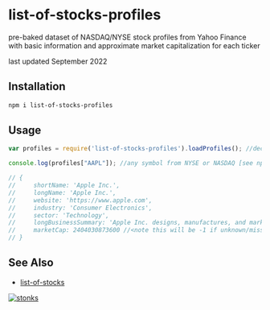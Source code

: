 # list-of-stocks-profiles

pre-baked dataset of NASDAQ/NYSE stock profiles from Yahoo Finance with basic information and approximate market capitalization for each ticker

last updated September 2022

## Installation

```sh
npm i list-of-stocks-profiles
```

## Usage 

```javascript
var profiles = require('list-of-stocks-profiles').loadProfiles(); //decompress dataset 

console.log(profiles["AAPL"]); //any symbol from NYSE or NASDAQ [see npm list-of-stocks]

// {
//     shortName: 'Apple Inc.',
//     longName: 'Apple Inc.',
//     website: 'https://www.apple.com',
//     industry: 'Consumer Electronics',
//     sector: 'Technology',
//     longBusinessSummary: 'Apple Inc. designs, manufactures, and markets smartphones, personal computers, tablets, wearables, and accessories worldwide. It also sells various related services. In addition, the company offers iPhone, a line of smartphones; Mac, a line of personal computers; iPad, a line of multi-purpose tablets; AirPods Max, an over-ear wireless headphone; and wearables, home, and accessories comprising AirPods, Apple TV, Apple Watch, Beats products, HomePod, and iPod touch. Further, it provides AppleCare support services; cloud services store services; and operates various platforms, including the App Store that allow customers to discover and download applications and digital content, such as books, music, video, games, and podcasts. Additionally, the company offers various services, such as Apple Arcade, a game subscription service; Apple Music, which offers users a curated listening experience with on-demand radio stations; Apple News+, a subscription news and magazine service; Apple TV+, which offers exclusive original content; Apple Card, a co-branded credit card; and Apple Pay, a cashless payment service, as well as licenses its intellectual property. The company serves consumers, and small and mid-sized businesses; and the education, enterprise, and government markets. It distributes third-party applications for its products through the App Store. The company also sells its products through its retail and online stores, and direct sales force; and third-party cellular network carriers, wholesalers, retailers, and resellers. Apple Inc. was incorporated in 1977 and is headquartered in Cupertino, California.',
//     marketCap: 2404030873600 //<note this will be -1 if unknown/missing 
// }

```

## See Also

- [list-of-stocks](https://www.npmjs.com/package/list-of-stocks) 

[![stonks](https://i.imgur.com/UpDxbfe.png)](https://www.npmjs.com/~stonkpunk)



